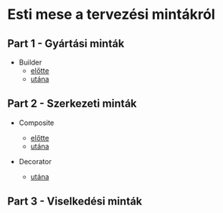 # Esti mese a tervezési mintákról 

## Part 1 - Gyártási minták

- Builder
  - [előtte](src/builder/before/Main.java)
  - [utána](src/builder/after/MainBuilder.java)

## Part 2 - Szerkezeti minták

- Composite
  - [előtte](src/composite/before/KatonaMain.java)
  - [utána](src/composite/after/KatonaMain.java)

- Decorator
  - [utána](src/decorator/DecoratorMain.java)

## Part 3 - Viselkedési minták